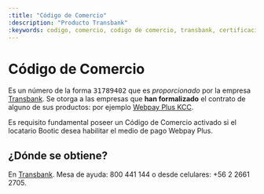 ```yaml
---
:title: "Código de Comercio"
:description: "Producto Transbank"
:keywords: codigo, comercio, codigo de comercio, transbank, certificacion
---
```


# Código de Comercio 

Es un número de la forma <kbd>31789402</kbd> que es _proporcionado_ por la empresa [Transbank](http://www.transbank.cl).
Se otorga a las empresas que **han formalizado** el contrato de alguno de sus productos: por ejemplo [Webpay Plus
KCC](/es/configuracion/medios-de-pago/webpay).

Es requisito fundamental poseer un Código de Comercio activado si el locatario Bootic desea habilitar el medio de pago Webpay
Plus.

## ¿Dónde se obtiene?

En [Transbank](http://www.transbank.cl). Mesa de ayuda: 800 441 144 o desde celulares: +56 2 2661 2705.
